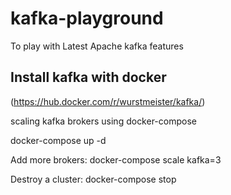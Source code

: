 # kafka-playground
To play with Latest Apache kafka features

## Install kafka with docker

(https://hub.docker.com/r/wurstmeister/kafka/)
  
scaling kafka brokers using docker-compose

docker-compose up -d

Add more brokers:
docker-compose scale kafka=3

Destroy a cluster:
docker-compose stop
